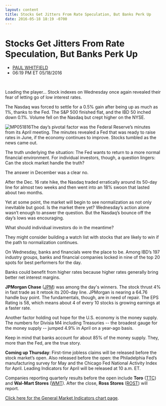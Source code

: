 ```yaml
---
layout: content
title: Stocks Get Jitters From Rate Speculation, But Banks Perk Up
date: 2016-05-18 18:19 -0700
---
```



Stocks Get Jitters From Rate Speculation, But Banks Perk Up
============================================================




* [PAUL WHITFIELD](https://www.investors.com/author/whitfieldp/ "Posts by PAUL WHITFIELD")
* 06:19 PM ET 05/18/2016




 


Loading the player...
Stock indexes on Wednesday once again revealed their fear of letting go of low interest rates.


The Nasdaq was forced to settle for a 0.5% gain after being up as much as 1%, thanks to the Fed. The S&P 500 finished flat, and the IBD 50 inched down 0.1%. Volume fell on the Nasdaq but crept higher on the NYSE.


![MP051816](https://www.investors.com/wp-content/uploads/2016/05/MP051816-182x300.jpg)The day’s pivotal factor was the Federal Reserve’s minutes from its April meeting. The minutes revealed a Fed that was ready to raise rates in June, if the economy continues to improve. Stocks tumbled as the news came out.


The truth underlying the situation: The Fed wants to return to a more normal financial environment. For individual investors, though, a question lingers: Can the stock market handle the truth?


The answer in December was a clear no.


After the Dec. 16 rate hike, the Nasdaq traded erratically around its 50-day line for almost two weeks and then went into an 18% swoon that lasted about two months.


Yet at some point, the market will begin to see normalization as not only inevitable but good. Is the market there yet? Wednesday’s action alone wasn’t enough to answer the question. But the Nasdaq’s bounce off the day’s lows was encouraging.


What should individual investors do in the meantime?


They might consider building a watch list with stocks that are likely to win if the path to normalization continues.


On Wednesday, banks and financials were the place to be. Among IBD’s 197 industry groups, banks and financial companies locked in nine of the top 20 spots for best performers for the day.


Banks could benefit from higher rates because higher rates generally bring better net interest margins.


**JPMorgan Chase** ([JPM](https://research.investors.com/quote.aspx?symbol=JPM)) was among the day's winners. The stock thrust 4% in fast trade as it retook its 200-day line. JPMorgan is nearing a 64.76 handle buy point. The fundamentals, though, are in need of repair. The EPS Rating is 58, which means about 4 of every 10 stocks is growing earnings at a faster rate.


Another factor holding out hope for the U.S. economy is the money supply. The numbers for Divisia M4 including Treasuries -- the broadest gauge for the money supply -- jumped 4.9% in April on a year-ago basis.


Keep in mind that banks account for about 85% of the money supply. They, more than the Fed, are the true story.


**Coming up Thursday**: First-time jobless claims will be released before the stock market’s open. Also released before the open: the Philadelphia Fed’s manufacturing survey for May and the Chicago Fed National Activity Index for April. Leading Indicators for April will be released at 10 a.m. ET.


Companies reporting quarterly results before the open include **Toro** ([TTC](https://research.investors.com/quote.aspx?symbol=TTC)) and **Wal-Mart Stores** ([WMT](https://research.investors.com/quote.aspx?symbol=WMT)). After the close, **Ross Stores** ([ROST](https://research.investors.com/quote.aspx?symbol=ROST)) will report.


[Click here for the General Market Indicators chart page](https://www.investors.com/wp-content/uploads/2016/05/IBD1805154051GMI.pdf).




